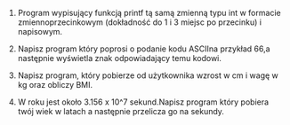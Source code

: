 1. Program  wypisujący  funkcją  printf  tą  samą  zmienną  typu  int  w  formacie zmiennoprzecinkowym (dokładność do 1 i 3 miejsc po przecinku) i napisowym. 

2. Napisz program który poprosi o podanie kodu ASCIIna przykład 66,a następnie wyświetla znak odpowiadający temu kodowi.  

3. Napisz program, który pobierze od użytkownika wzrost w cm i wagę w kg oraz obliczy BMI. 

4. W roku jest około 3.156 x 10^7 sekund.Napisz program który pobiera twój wiek w latach a następnie przelicza go na sekundy.
